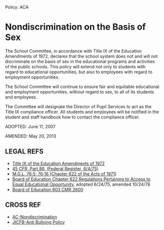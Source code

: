 Policy: ACA

# Nondiscrimination on the Basis of Sex

The School Committee, in accordance with Title IX of the Education Amendments of 1972, declares that the school system does not and will not discriminate on the basis of sex in the educational programs and activities of the public schools. This policy will extend not only to students with regard to educational opportunities, but also to employees with regard to employment opportunities.

The School Committee will continue to ensure fair and equitable educational and employment opportunities, without regard to sex, to all of its students and employees.

The Committee will designate the Director of Pupil Services to act as the Title IX compliance officer. All students and employees will be notified in the student and staff handbook how to contact the compliance officer.

ADOPTED: June 11, 2007

AMENDED: May 20, 2013

## LEGAL REFS
* [Title IX of the Education Amendments of 1972](https://www.dol.gov/oasam/regs/statutes/titleix.htm)
* [45 CFR, Part 86, (Federal Register, 6/4/75)](http://www.ecfr.gov/cgi-bin/text-idx?tpl=/ecfrbrowse/Title45/45cfr86_main_02.tpl)
* [M.G.L. 76:5; 76:16 (Chapter 622 of the Acts of 1971)](https://malegislature.gov/Laws/GeneralLaws/PartI/TitleXII/Chapter76/Section5)
* [Board of Education Chapter 622 Regulations Pertaining to Access to Equal Educational Opportunity](https://eric.ed.gov/?id=ED163576), adopted 6/24/75, amended 10/24/78
* [Board of Education 603 CMR 2600](http://www.doe.mass.edu/lawsregs/603cmr26.html)

## CROSS REF
* [AC-Nondiscrimination](AC-Nondiscrimination.md)
* [JICFB-Anti Bullying Policy](JICFB-Anti-Bullying-Policy.md)
